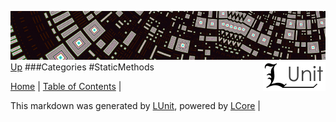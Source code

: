 ![](../Content/LUnit-banner-small.png "")
[<img style="float: right;" src="../Content/LUnit-logo-small.png">](../../README.md)
[Up](Categories.md)
###Categories
#StaticMethods

[Home](../../README.md) | [Table of Contents](../../TableOfContents.md) | 


This markdown was generated by [LUnit](https://github.com/CodeSingularity/LUnit), powered by [LCore](https://github.com/CodeSingularity/LCore) | 

